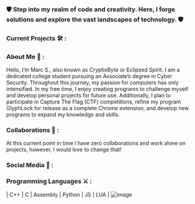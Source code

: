 
### 🛡️ Step into my realm of code and creativity. Here, I forge solutions and explore the vast landscapes of technology. 🛡️

### Current Projects 🛠️ :

### About Me 🏰 : 
Hello, I’m Marc S., also known as CryptixByte or Eclipsed Spirit. I am a dedicated college student pursuing an Associate’s degree in Cyber Security. Throughout this journey, my passion for computers has only intensified. In my free time, I enjoy creating programs to challenge myself and develop personal projects for future use. Additionally, I plan to participate in Capture The Flag (CTF) competitions, refine my program GlyphLock for release as a complete Chrome extension, and develop new programs to expand my knowledge and skills.

### Collaborations 🏹 :
At this current point in time I have zero collaborations and work alone on projects, however, I would love to change that!

### Social Media 📜 :

### Programming Languages ⚔️ :
| C++ | C | Assembly | Python | JS | LUA |
![image](https://github.com/user-attachments/assets/a2dd8a68-8d6e-4682-bfc7-93e68825e3ad)






<!--
**CryptixByte/CryptixByte** is a ✨ _special_ ✨ repository because its `README.md` (this file) appears on your GitHub profile.

Here are some ideas to get you started:

- 🔭 I’m currently working on ...
- 🌱 I’m currently learning ...
- 👯 I’m looking to collaborate on ...
- 🤔 I’m looking for help with ...
- 💬 Ask me about ...
- 📫 How to reach me: ...
- 😄 Pronouns: ...
- ⚡ Fun fact: ...
-->
